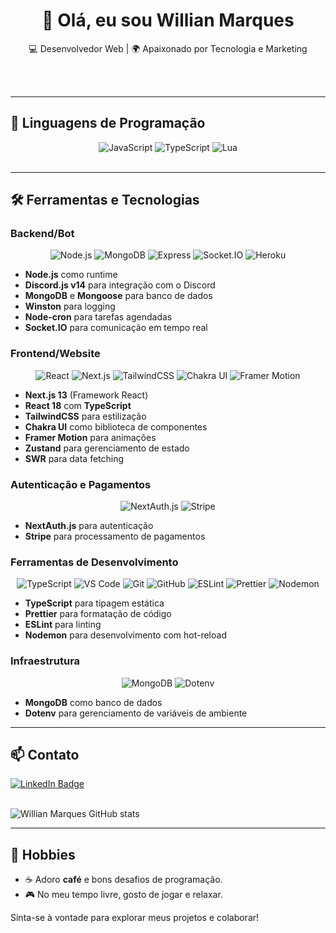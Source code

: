 <h1 align="center">👋 Olá, eu sou Willian Marques</h1>

<p align="center">
  💻 Desenvolvedor Web | 🌍 Apaixonado por Tecnologia e Marketing
</p><br><br>

---

## 🚀 Linguagens de Programação
<div align="center">
  <img src="https://skillicons.dev/icons?i=javascript" alt="JavaScript" />
  <img src="https://skillicons.dev/icons?i=typescript" alt="TypeScript" />
  <img src="https://skillicons.dev/icons?i=lua" alt="Lua" />
</div><br>

---

## 🛠️ Ferramentas e Tecnologias

### **Backend/Bot**
<div align="center">
  <img src="https://skillicons.dev/icons?i=nodejs" alt="Node.js" />
  <img src="https://skillicons.dev/icons?i=mongodb" alt="MongoDB" />
  <img src="https://skillicons.dev/icons?i=express" alt="Express" />
  <img src="https://skillicons.dev/icons?i=socketio" alt="Socket.IO" />
  <img src="https://skillicons.dev/icons?i=heroku" alt="Heroku" />
</div>

- **Node.js** como runtime
- **Discord.js v14** para integração com o Discord
- **MongoDB** e **Mongoose** para banco de dados
- **Winston** para logging
- **Node-cron** para tarefas agendadas
- **Socket.IO** para comunicação em tempo real

### **Frontend/Website**
<div align="center">
  <img src="https://skillicons.dev/icons?i=react" alt="React" />
  <img src="https://skillicons.dev/icons?i=nextjs" alt="Next.js" />
  <img src="https://skillicons.dev/icons?i=tailwindcss" alt="TailwindCSS" />
  <img src="https://skillicons.dev/icons?i=chakraui" alt="Chakra UI" />
  <img src="https://skillicons.dev/icons?i=framer" alt="Framer Motion" />
</div>

- **Next.js 13** (Framework React)
- **React 18** com **TypeScript**
- **TailwindCSS** para estilização
- **Chakra UI** como biblioteca de componentes
- **Framer Motion** para animações
- **Zustand** para gerenciamento de estado
- **SWR** para data fetching

### **Autenticação e Pagamentos**
<div align="center">
  <img src="https://skillicons.dev/icons?i=auth0" alt="NextAuth.js" />
  <img src="https://skillicons.dev/icons?i=stripe" alt="Stripe" />
</div>

- **NextAuth.js** para autenticação
- **Stripe** para processamento de pagamentos

### **Ferramentas de Desenvolvimento**
<div align="center">
  <img src="https://skillicons.dev/icons?i=typescript" alt="TypeScript" />
  <img src="https://skillicons.dev/icons?i=vscode" alt="VS Code" />
  <img src="https://skillicons.dev/icons?i=git" alt="Git" />
  <img src="https://skillicons.dev/icons?i=github" alt="GitHub" />
  <img src="https://skillicons.dev/icons?i=eslint" alt="ESLint" />
  <img src="https://skillicons.dev/icons?i=prettier" alt="Prettier" />
  <img src="https://skillicons.dev/icons?i=npm" alt="Nodemon" />
</div>

- **TypeScript** para tipagem estática
- **Prettier** para formatação de código
- **ESLint** para linting
- **Nodemon** para desenvolvimento com hot-reload

### **Infraestrutura**
<div align="center">
  <img src="https://skillicons.dev/icons?i=mongodb" alt="MongoDB" />
  <img src="https://skillicons.dev/icons?i=dotenv" alt="Dotenv" />
</div>

- **MongoDB** como banco de dados
- **Dotenv** para gerenciamento de variáveis de ambiente

---

## 📫 Contato

[![LinkedIn Badge](https://img.shields.io/badge/-LinkedIn-blue?style=flat-square&logo=Linkedin&logoColor=white&link=https://www.linkedin.com/in/marqueswillian/)](https://www.linkedin.com/in/marqueswillian/)<br><br>

![Willian Marques GitHub stats](https://github-readme-stats.vercel.app/api?username=AlwaysPalaye&show_icons=true&theme=radical)

---

## 🎯 Hobbies

- ☕ Adoro **café** e bons desafios de programação.
- 🎮 No meu tempo livre, gosto de jogar e relaxar.

Sinta-se à vontade para explorar meus projetos e colaborar! <br><br>
